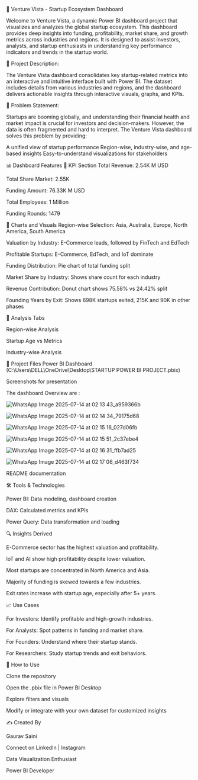   🚀 Venture Vista - Startup Ecosystem Dashboard

Welcome to Venture Vista, a dynamic Power BI dashboard project that visualizes and analyzes the global startup ecosystem. This dashboard provides deep insights into funding, profitability, market share, and growth metrics across industries and regions. It is designed to assist investors, analysts, and startup enthusiasts in understanding key performance indicators and trends in the startup world.

📌 Project Description:

The Venture Vista dashboard consolidates key startup-related metrics into an interactive and intuitive interface built with Power BI. The dataset includes details from various industries and regions, and the dashboard delivers actionable insights through interactive visuals, graphs, and KPIs.

🎯 Problem Statement:

Startups are booming globally, and understanding their financial health and market impact is crucial for investors and decision-makers. However, the data is often fragmented and hard to interpret. The Venture Vista dashboard solves this problem by providing:

A unified view of startup performance
Region-wise, industry-wise, and age-based insights
Easy-to-understand visualizations for stakeholders

📊 Dashboard Features
🔹 KPI Section
Total Revenue: 2.54K M USD

Total Share Market: 2.55K

Funding Amount: 76.33K M USD

Total Employees: 1 Million

Funding Rounds: 1479

🔹 Charts and Visuals
Region-wise Selection: Asia, Australia, Europe, North America, South America

Valuation by Industry: E-Commerce leads, followed by FinTech and EdTech

Profitable Startups: E-Commerce, EdTech, and IoT dominate

Funding Distribution: Pie chart of total funding split

Market Share by Industry: Shows share count for each industry

Revenue Contribution: Donut chart shows 75.58% vs 24.42% split

Founding Years by Exit: Shows 698K startups exited, 215K and 90K in other phases

🔹 Analysis Tabs

Region-wise Analysis

Startup Age vs Metrics

Industry-wise Analysis

📂 Project Files
Power BI Dashboard (C:\Users\DELL\OneDrive\Desktop\STARTUP POWER BI PROJECT.pbix)


Screenshots for presentation

The dashboard Overview are :

![WhatsApp Image 2025-07-14 at 02 13 43_a959366b](https://github.com/user-attachments/assets/b2019252-a8c6-48d2-806a-a1134ad28eb3)

![WhatsApp Image 2025-07-14 at 02 14 34_79175d68](https://github.com/user-attachments/assets/a174b456-4175-4449-82ef-82d76143572f)

![WhatsApp Image 2025-07-14 at 02 15 16_027d06fb](https://github.com/user-attachments/assets/ec47bd02-7dd7-457e-ab76-248dab5c6843)

![WhatsApp Image 2025-07-14 at 02 15 51_2c37ebe4](https://github.com/user-attachments/assets/6b080a3f-ff61-46f7-90a8-b6c8e8875045)

![WhatsApp Image 2025-07-14 at 02 16 31_ffb7ad25](https://github.com/user-attachments/assets/4d436054-af53-4f01-8540-f50b8d77c3d6)

![WhatsApp Image 2025-07-14 at 02 17 06_d463f734](https://github.com/user-attachments/assets/fc8eb210-1d17-4a72-b8b9-7098db011ad9)


README documentation

🛠 Tools & Technologies

Power BI: Data modeling, dashboard creation

DAX: Calculated metrics and KPIs

Power Query: Data transformation and loading

🔍 Insights Derived

E-Commerce sector has the highest valuation and profitability.

IoT and AI show high profitability despite lower valuation.

Most startups are concentrated in North America and Asia.

Majority of funding is skewed towards a few industries.

Exit rates increase with startup age, especially after 5+ years.

📈 Use Cases

For Investors: Identify profitable and high-growth industries.

For Analysts: Spot patterns in funding and market share.

For Founders: Understand where their startup stands.

For Researchers: Study startup trends and exit behaviors.

📌 How to Use

Clone the repository

Open the .pbix file in Power BI Desktop

Explore filters and visuals

Modify or integrate with your own dataset for customized insights

✍️ Created By

Gaurav Saini

Connect on LinkedIn | Instagram

Data Visualization Enthusiast 

Power BI Developer

